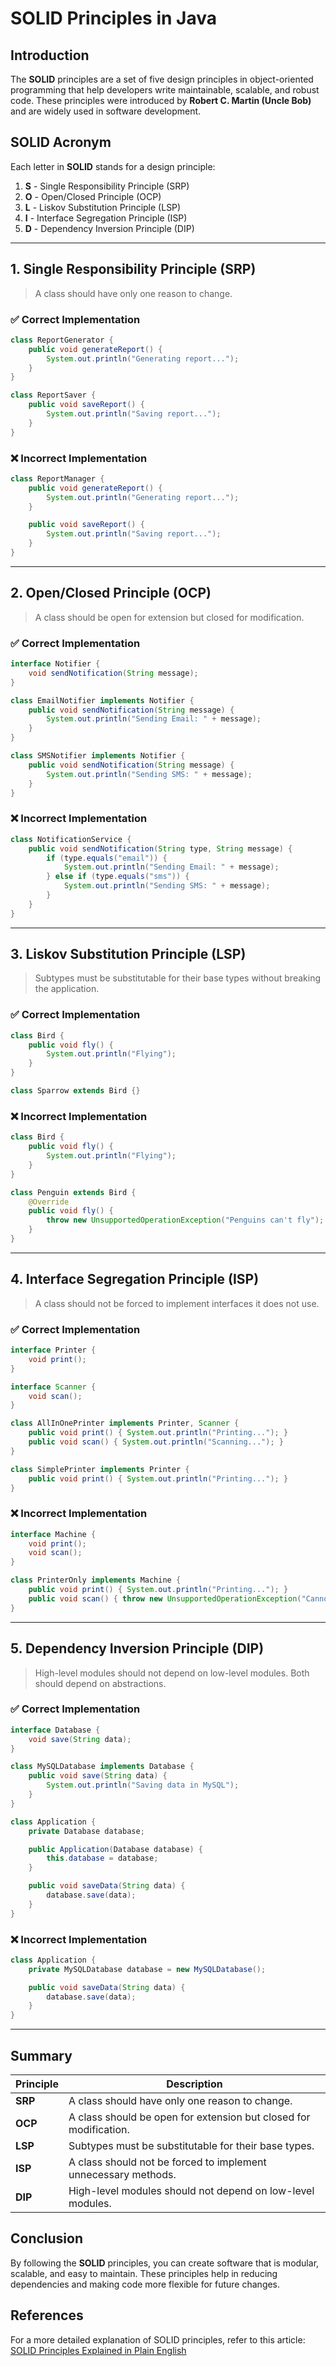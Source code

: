# SOLID Principles in Java

## Introduction

The **SOLID** principles are a set of five design principles in object-oriented programming that help developers write maintainable, scalable, and robust code. These principles were introduced by **Robert C. Martin (Uncle Bob)** and are widely used in software development.

## SOLID Acronym

Each letter in **SOLID** stands for a design principle:

1. **S** - Single Responsibility Principle (SRP)
2. **O** - Open/Closed Principle (OCP)
3. **L** - Liskov Substitution Principle (LSP)
4. **I** - Interface Segregation Principle (ISP)
5. **D** - Dependency Inversion Principle (DIP)

---

## 1. Single Responsibility Principle (SRP)

> A class should have only one reason to change.

### ✅ **Correct Implementation**

```java
class ReportGenerator {
    public void generateReport() {
        System.out.println("Generating report...");
    }
}

class ReportSaver {
    public void saveReport() {
        System.out.println("Saving report...");
    }
}
```

### ❌ **Incorrect Implementation**

```java
class ReportManager {
    public void generateReport() {
        System.out.println("Generating report...");
    }

    public void saveReport() {
        System.out.println("Saving report...");
    }
}
```

---

## 2. Open/Closed Principle (OCP)

> A class should be open for extension but closed for modification.

### ✅ **Correct Implementation**

```java
interface Notifier {
    void sendNotification(String message);
}

class EmailNotifier implements Notifier {
    public void sendNotification(String message) {
        System.out.println("Sending Email: " + message);
    }
}

class SMSNotifier implements Notifier {
    public void sendNotification(String message) {
        System.out.println("Sending SMS: " + message);
    }
}
```

### ❌ **Incorrect Implementation**

```java
class NotificationService {
    public void sendNotification(String type, String message) {
        if (type.equals("email")) {
            System.out.println("Sending Email: " + message);
        } else if (type.equals("sms")) {
            System.out.println("Sending SMS: " + message);
        }
    }
}
```

---

## 3. Liskov Substitution Principle (LSP)

> Subtypes must be substitutable for their base types without breaking the application.

### ✅ **Correct Implementation**

```java
class Bird {
    public void fly() {
        System.out.println("Flying");
    }
}

class Sparrow extends Bird {}
```

### ❌ **Incorrect Implementation**

```java
class Bird {
    public void fly() {
        System.out.println("Flying");
    }
}

class Penguin extends Bird {
    @Override
    public void fly() {
        throw new UnsupportedOperationException("Penguins can't fly");
    }
}
```

---

## 4. Interface Segregation Principle (ISP)

> A class should not be forced to implement interfaces it does not use.

### ✅ **Correct Implementation**

```java
interface Printer {
    void print();
}

interface Scanner {
    void scan();
}

class AllInOnePrinter implements Printer, Scanner {
    public void print() { System.out.println("Printing..."); }
    public void scan() { System.out.println("Scanning..."); }
}

class SimplePrinter implements Printer {
    public void print() { System.out.println("Printing..."); }
}
```

### ❌ **Incorrect Implementation**

```java
interface Machine {
    void print();
    void scan();
}

class PrinterOnly implements Machine {
    public void print() { System.out.println("Printing..."); }
    public void scan() { throw new UnsupportedOperationException("Cannot scan"); }
}
```

---

## 5. Dependency Inversion Principle (DIP)

> High-level modules should not depend on low-level modules. Both should depend on abstractions.

### ✅ **Correct Implementation**

```java
interface Database {
    void save(String data);
}

class MySQLDatabase implements Database {
    public void save(String data) {
        System.out.println("Saving data in MySQL");
    }
}

class Application {
    private Database database;

    public Application(Database database) {
        this.database = database;
    }

    public void saveData(String data) {
        database.save(data);
    }
}
```

### ❌ **Incorrect Implementation**

```java
class Application {
    private MySQLDatabase database = new MySQLDatabase();

    public void saveData(String data) {
        database.save(data);
    }
}
```

---

## Summary

| Principle | Description                                                       |
| --------- | ----------------------------------------------------------------- |
| **SRP**   | A class should have only one reason to change.                    |
| **OCP**   | A class should be open for extension but closed for modification. |
| **LSP**   | Subtypes must be substitutable for their base types.              |
| **ISP**   | A class should not be forced to implement unnecessary methods.    |
| **DIP**   | High-level modules should not depend on low-level modules.        |

## Conclusion

By following the **SOLID** principles, you can create software that is modular, scalable, and easy to maintain. These principles help in reducing dependencies and making code more flexible for future changes.

## References

For a more detailed explanation of SOLID principles, refer to this article: [SOLID Principles Explained in Plain English](https://www.freecodecamp.org/news/solid-principles-explained-in-plain-english/)

